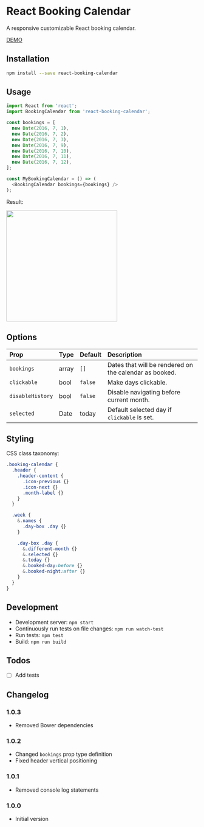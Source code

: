 # React Booking Calendar

A responsive customizable React booking calendar.

[DEMO](https://kristijanbambir.github.io/react-booking-calendar/)

## Installation

```bash
npm install --save react-booking-calendar
```

## Usage

```js
import React from 'react';
import BookingCalendar from 'react-booking-calendar';

const bookings = [
  new Date(2016, 7, 1),
  new Date(2016, 7, 2),
  new Date(2016, 7, 3),
  new Date(2016, 7, 9),
  new Date(2016, 7, 10),
  new Date(2016, 7, 11),
  new Date(2016, 7, 12),
];

const MyBookingCalendar = () => (
  <BookingCalendar bookings={bookings} />
);
```

Result:

<img src="https://github.com/kristijanbambir/react-booking-calendar/blob/master/preview.png?raw=true" width="292">

## Options

| Prop             | Type        | Default | Description                                            |
| :--------------- | :---------- | :------ | :----------------------------------------------------- |
| `bookings`       | array       | `[]`    | Dates that will be rendered on the calendar as booked. |
| `clickable`      | bool        | `false` | Make days clickable.                                   |
| `disableHistory` | bool        | `false` | Disable navigating before current month.               |
| `selected`       | Date        | today   | Default selected day if `clickable` is set.            |

## Styling

CSS class taxonomy:

```sass
.booking-calendar {
  .header {
    .header-content {
      .icon-previous {}
      .icon-next {}
      .month-label {}
    }
  }

  .week {
    &.names {
      .day-box .day {}
    }

    .day-box .day {
      &.different-month {}
      &.selected {}
      &.today {}
      &.booked-day:before {}
      &.booked-night:after {}
    }
  }
}
```

## Development

* Development server: `npm start`
* Continuously run tests on file changes: `npm run watch-test`
* Run tests: `npm test`
* Build: `npm run build`

## Todos

- [ ] Add tests

## Changelog

### 1.0.3

* Removed Bower dependencies

### 1.0.2

* Changed `bookings` prop type definition
* Fixed header vertical positioning

### 1.0.1

* Removed console log statements

### 1.0.0

* Initial version
